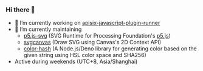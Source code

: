 ### Hi there 👋

- 🔭 I’m currently working on [apisix-javascript-plugin-runner](https://github.com/zenozeng/apisix-javascript-plugin-runner)
- 🌱 I’m currently maintaining 
  - [p5.js-svg](https://github.com/zenozeng/p5.js-svg) (SVG Runtime for Processing Foundation's [p5.js](https://github.com/processing/p5.js))
  - [svgcanvas](https://github.com/zenozeng/svgcanvas) (Draw SVG using Canvas's 2D Context API)
  - [color-hash](https://github.com/zenozeng/color-hash) (A Node.js/Deno library for generating color based on the given string using HSL color space and SHA256)
- Active during weekends (UTC+8, Asia/Shanghai)

<!--
**zenozeng/zenozeng** is a ✨ _special_ ✨ repository because its `README.md` (this file) appears on your GitHub profile.

Here are some ideas to get you started:


- 
- 👯 I’m looking to collaborate on ...
- 🤔 I’m looking for help with ...
- 💬 Ask me about ...
- 📫 How to reach me: ...
- 😄 Pronouns: ...
- ⚡ Fun fact: ...
-->
